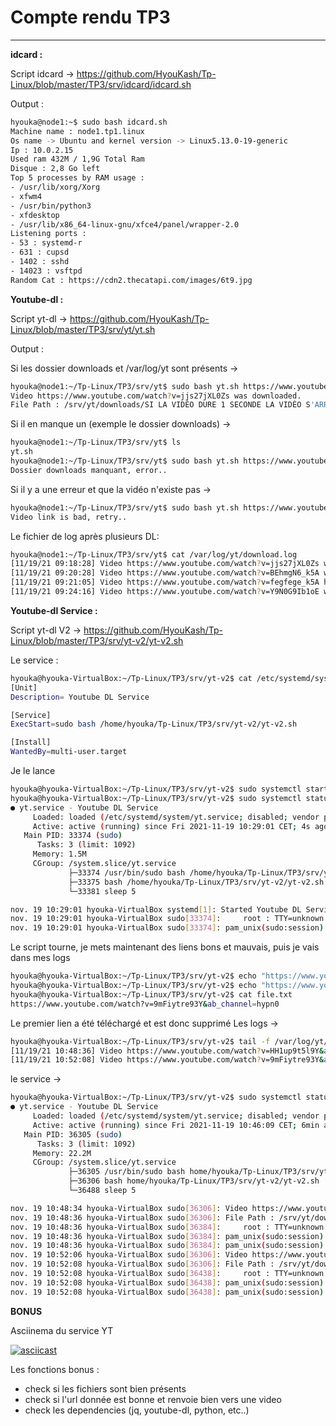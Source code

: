 # Compte rendu TP3 
---

**idcard :**

Script idcard -> https://github.com/HyouKash/Tp-Linux/blob/master/TP3/srv/idcard/idcard.sh 

Output : 

```bash
hyouka@node1:~$ sudo bash idcard.sh
Machine name : node1.tp1.linux
Os name -> Ubuntu and kernel version -> Linux5.13.0-19-generic
Ip : 10.0.2.15
Used ram 432M / 1,9G Total Ram
Disque : 2,8 Go left
Top 5 processes by RAM usage : 
- /usr/lib/xorg/Xorg
- xfwm4
- /usr/bin/python3
- xfdesktop
- /usr/lib/x86_64-linux-gnu/xfce4/panel/wrapper-2.0
Listening ports :
- 53 : systemd-r
- 631 : cupsd
- 1402 : sshd
- 14023 : vsftpd
Random Cat : https://cdn2.thecatapi.com/images/6t9.jpg
```

**Youtube-dl :**

Script yt-dl -> https://github.com/HyouKash/Tp-Linux/blob/master/TP3/srv/yt/yt.sh

Output : 

Si les dossier downloads et /var/log/yt sont présents ->

```bash
hyouka@node1:~/Tp-Linux/TP3/srv/yt$ sudo bash yt.sh https://www.youtube.com/watch?v=jjs27jXL0Zs&ab_channel=REDD%C3%A9fis
Video https://www.youtube.com/watch?v=jjs27jXL0Zs was downloaded.
File Path : /srv/yt/downloads/SI LA VIDÉO DURE 1 SECONDE LA VIDÉO S'ARRÊTE/SI LA VIDÉO DURE 1 SECONDE LA VIDÉO S'ARRÊTE
```

Si il en manque un (exemple le dossier downloads) ->

```bash
hyouka@node1:~/Tp-Linux/TP3/srv/yt$ ls
yt.sh
hyouka@node1:~/Tp-Linux/TP3/srv/yt$ sudo bash yt.sh https://www.youtube.com/watch?v=jjs27jXL0Zs&ab_channel=REDD%C3%A9fis
Dossier downloads manquant, error..
```

Si il y a une erreur et que la vidéo n'existe pas ->
```bash
hyouka@node1:~/Tp-Linux/TP3/srv/yt$ sudo bash yt.sh https://www.youtube.com/watch?v=fegfegeahahaha
Video link is bad, retry..
```
Le fichier de log après plusieurs DL:
```bash
hyouka@node1:~/Tp-Linux/TP3/srv/yt$ cat /var/log/yt/download.log
[11/19/21 09:18:28] Video https://www.youtube.com/watch?v=jjs27jXL0Zs was downloaded. File Path : /srv/yt/downloads/SI LA VIDÉO DURE 1 SECONDE LA VIDÉO S'ARRÊTE/SI LA VIDÉO DURE 1 SECONDE LA VIDÉO S'ARRÊTE
[11/19/21 09:20:28] Video https://www.youtube.com/watch?v=BEhmgN6_k5A was downloaded. File Path : /srv/yt/downloads/Sardoche réagit au niveau MONSTRUEUX de MV sur LoL au Zevent/Sardoche réagit au niveau MONSTRUEUX de MV sur LoL au Zevent
[11/19/21 09:21:05] Video https://www.youtube.com/watch?v=fegfege_k5A has an error : ERROR: Video unavailable
[11/19/21 09:24:16] Video https://www.youtube.com/watch?v=Y9N0G9Ib1oE was downloaded. File Path : /srv/yt/downloads/cette esquive de fou ! - MV #missclick?/cette esquive de fou ! - MV #missclick?
```
**Youtube-dl Service :**

Script yt-dl V2 -> https://github.com/HyouKash/Tp-Linux/blob/master/TP3/srv/yt-v2/yt-v2.sh

Le service : 
```bash
hyouka@hyouka-VirtualBox:~/Tp-Linux/TP3/srv/yt-v2$ cat /etc/systemd/system/yt.service
[Unit]
Description= Youtube DL Service

[Service]
ExecStart=sudo bash /home/hyouka/Tp-Linux/TP3/srv/yt-v2/yt-v2.sh

[Install]
WantedBy=multi-user.target
```

Je le lance

```bash
hyouka@hyouka-VirtualBox:~/Tp-Linux/TP3/srv/yt-v2$ sudo systemctl start yt
hyouka@hyouka-VirtualBox:~/Tp-Linux/TP3/srv/yt-v2$ sudo systemctl status yt
● yt.service - Youtube DL Service
     Loaded: loaded (/etc/systemd/system/yt.service; disabled; vendor preset: enabled)
     Active: active (running) since Fri 2021-11-19 10:29:01 CET; 4s ago
   Main PID: 33374 (sudo)
      Tasks: 3 (limit: 1092)
     Memory: 1.5M
     CGroup: /system.slice/yt.service
             ├─33374 /usr/bin/sudo bash /home/hyouka/Tp-Linux/TP3/srv/yt-v2/yt-v2.sh
             ├─33375 bash /home/hyouka/Tp-Linux/TP3/srv/yt-v2/yt-v2.sh
             └─33381 sleep 5

nov. 19 10:29:01 hyouka-VirtualBox systemd[1]: Started Youtube DL Service.
nov. 19 10:29:01 hyouka-VirtualBox sudo[33374]:     root : TTY=unknown ; PWD=/ ; USER=root ; COMMAND=/usr/bin/bash /home/hyouka/Tp-Linux/TP3/srv/yt-v2/yt-v2.sh
nov. 19 10:29:01 hyouka-VirtualBox sudo[33374]: pam_unix(sudo:session): session opened for user root by (uid=0)
```

Le script tourne, je mets maintenant des liens bons et mauvais, puis je vais dans mes logs

```bash
hyouka@hyouka-VirtualBox:~/Tp-Linux/TP3/srv/yt-v2$ echo "https://www.youtube.com/watch?v=HH1up9t5l9Y&ab_channel=ypn0" >> file.txt
hyouka@hyouka-VirtualBox:~/Tp-Linux/TP3/srv/yt-v2$ echo "https://www.youtube.com/watch?v=9mFiytre93Y&ab_channel=hypn0" >> file.txt 
hyouka@hyouka-VirtualBox:~/Tp-Linux/TP3/srv/yt-v2$ cat file.txt 
https://www.youtube.com/watch?v=9mFiytre93Y&ab_channel=hypn0
```

Le premier lien a été téléchargé et est donc supprimé
Les logs ->

```bash
hyouka@hyouka-VirtualBox:~/Tp-Linux/TP3/srv/yt-v2$ tail -f /var/log/yt/download.log 
[11/19/21 10:48:36] Video https://www.youtube.com/watch?v=HH1up9t5l9Y&ab_channel=hypn0 was downloaded. File Path : /srv/yt/downloads/Does Aphelios need a team to 1v5 every game? (1v5 Pentakill)/Does Aphelios need a team to 1v5 every game? (1v5 Pentakill)
[11/19/21 10:52:08] Video https://www.youtube.com/watch?v=9mFiytre93Y&ab_channel=hypn0 was downloaded. File Path : /srv/yt/downloads/Is Aphelios really that OP when ahead?/Is Aphelios really that OP when ahead?
```

le service -> 

```bash
hyouka@hyouka-VirtualBox:~/Tp-Linux/TP3/srv/yt-v2$ sudo systemctl status yt
● yt.service - Youtube DL Service
     Loaded: loaded (/etc/systemd/system/yt.service; disabled; vendor preset: enabled)
     Active: active (running) since Fri 2021-11-19 10:46:09 CET; 6min ago
   Main PID: 36305 (sudo)
      Tasks: 3 (limit: 1092)
     Memory: 22.2M
     CGroup: /system.slice/yt.service
             ├─36305 /usr/bin/sudo bash home/hyouka/Tp-Linux/TP3/srv/yt-v2/yt-v2.sh
             ├─36306 bash home/hyouka/Tp-Linux/TP3/srv/yt-v2/yt-v2.sh
             └─36488 sleep 5

nov. 19 10:48:34 hyouka-VirtualBox sudo[36306]: Video https://www.youtube.com/watch?v=HH1up9t5l9Y&ab_channel=hypn0 was downloaded.
nov. 19 10:48:36 hyouka-VirtualBox sudo[36306]: File Path : /srv/yt/downloads/Does Aphelios need a team to 1v5 every game? (1v5 Pentakill)/Does Aphelios need a team to 1v5 every game? (1v5 Pentakill)
nov. 19 10:48:36 hyouka-VirtualBox sudo[36384]:     root : TTY=unknown ; PWD=/ ; USER=root ; COMMAND=/usr/bin/echo [11/19/21 10:48:36] Video https://www.youtube.com/watch?v=HH1up9t5l9Y&ab_channel=hypn0 was downloaded. File Path : /srv/>
nov. 19 10:48:36 hyouka-VirtualBox sudo[36384]: pam_unix(sudo:session): session opened for user root by (uid=0)
nov. 19 10:48:36 hyouka-VirtualBox sudo[36384]: pam_unix(sudo:session): session closed for user root
nov. 19 10:52:06 hyouka-VirtualBox sudo[36306]: Video https://www.youtube.com/watch?v=9mFiytre93Y&ab_channel=hypn0 was downloaded.
nov. 19 10:52:08 hyouka-VirtualBox sudo[36306]: File Path : /srv/yt/downloads/Is Aphelios really that OP when ahead?/Is Aphelios really that OP when ahead?
nov. 19 10:52:08 hyouka-VirtualBox sudo[36438]:     root : TTY=unknown ; PWD=/ ; USER=root ; COMMAND=/usr/bin/echo [11/19/21 10:52:08] Video https://www.youtube.com/watch?v=9mFiytre93Y&ab_channel=hypn0 was downloaded. File Path : /srv/>
nov. 19 10:52:08 hyouka-VirtualBox sudo[36438]: pam_unix(sudo:session): session opened for user root by (uid=0)
nov. 19 10:52:08 hyouka-VirtualBox sudo[36438]: pam_unix(sudo:session): session closed for user root
```

**BONUS**

Asciinema du service YT

[![asciicast](https://asciinema.org/a/paE4jyBKA3vBIfgbWBeyUqenR.svg)](https://asciinema.org/a/paE4jyBKA3vBIfgbWBeyUqe)

Les fonctions bonus : 

- check si les fichiers sont bien présents
- check si l'url donnée est bonne et renvoie bien vers une video
- check les dependencies (jq, youtube-dl, python, etc..)
